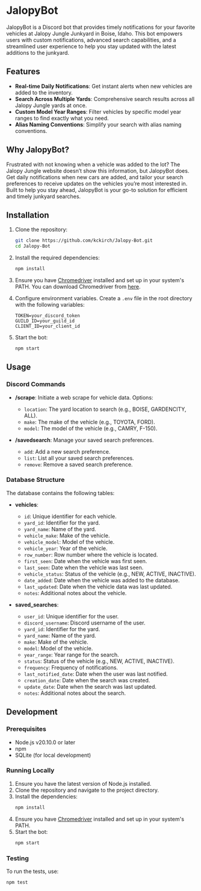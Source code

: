 # JalopyBot

JalopyBot is a Discord bot that provides timely notifications for your favorite vehicles at Jalopy Jungle Junkyard in Boise, Idaho. This bot empowers users with custom notifications, advanced search capabilities, and a streamlined user experience to help you stay updated with the latest additions to the junkyard.

## Features

- **Real-time Daily Notifications**: Get instant alerts when new vehicles are added to the inventory.
- **Search Across Multiple Yards**: Comprehensive search results across all Jalopy Jungle yards at once.
- **Custom Model Year Ranges**: Filter vehicles by specific model year ranges to find exactly what you need.
- **Alias Naming Conventions**: Simplify your search with alias naming conventions.

## Why JalopyBot?

Frustrated with not knowing when a vehicle was added to the lot? The Jalopy Jungle website doesn’t show this information, but JalopyBot does. Get daily notifications when new cars are added, and tailor your search preferences to receive updates on the vehicles you’re most interested in. Built to help you stay ahead, JalopyBot is your go-to solution for efficient and timely junkyard searches.

## Installation

1. Clone the repository:
    ```bash
    git clone https://github.com/kckirch/Jalopy-Bot.git
    cd Jalopy-Bot
    ```

2. Install the required dependencies:
    ```bash
    npm install
    ```

3. Ensure you have [Chromedriver](https://sites.google.com/chromium.org/driver/) installed and set up in your system's PATH. You can download Chromedriver from [here](https://sites.google.com/chromium.org/driver/downloads).

4. Configure environment variables. Create a `.env` file in the root directory with the following variables:
    ```env
    TOKEN=your_discord_token
    GUILD_ID=your_guild_id
    CLIENT_ID=your_client_id
    ```

5. Start the bot:
    ```bash
    npm start
    ```

## Usage

### Discord Commands

- **/scrape**: Initiate a web scrape for vehicle data. Options:
  - `location`: The yard location to search (e.g., BOISE, GARDENCITY, ALL).
  - `make`: The make of the vehicle (e.g., TOYOTA, FORD).
  - `model`: The model of the vehicle (e.g., CAMRY, F-150).

- **/savedsearch**: Manage your saved search preferences.
  - `add`: Add a new search preference.
  - `list`: List all your saved search preferences.
  - `remove`: Remove a saved search preference.

### Database Structure

The database contains the following tables:

- **vehicles**:
  - `id`: Unique identifier for each vehicle.
  - `yard_id`: Identifier for the yard.
  - `yard_name`: Name of the yard.
  - `vehicle_make`: Make of the vehicle.
  - `vehicle_model`: Model of the vehicle.
  - `vehicle_year`: Year of the vehicle.
  - `row_number`: Row number where the vehicle is located.
  - `first_seen`: Date when the vehicle was first seen.
  - `last_seen`: Date when the vehicle was last seen.
  - `vehicle_status`: Status of the vehicle (e.g., NEW, ACTIVE, INACTIVE).
  - `date_added`: Date when the vehicle was added to the database.
  - `last_updated`: Date when the vehicle data was last updated.
  - `notes`: Additional notes about the vehicle.

- **saved_searches**:
  - `user_id`: Unique identifier for the user.
  - `discord_username`: Discord username of the user.
  - `yard_id`: Identifier for the yard.
  - `yard_name`: Name of the yard.
  - `make`: Make of the vehicle.
  - `model`: Model of the vehicle.
  - `year_range`: Year range for the search.
  - `status`: Status of the vehicle (e.g., NEW, ACTIVE, INACTIVE).
  - `frequency`: Frequency of notifications.
  - `last_notified_date`: Date when the user was last notified.
  - `creation_date`: Date when the search was created.
  - `update_date`: Date when the search was last updated.
  - `notes`: Additional notes about the search.

## Development

### Prerequisites

- Node.js v20.10.0 or later
- npm
- SQLite (for local development)

### Running Locally

1. Ensure you have the latest version of Node.js installed.
2. Clone the repository and navigate to the project directory.
3. Install the dependencies:
    ```bash
    npm install
    ```
4. Ensure you have [Chromedriver](https://sites.google.com/chromium.org/driver/) installed and set up in your system's PATH.
5. Start the bot:
    ```bash
    npm start
    ```

### Testing

To run the tests, use:
```bash
npm test
